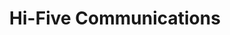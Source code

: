 ---
title: "Hi-Five Communications"
url: /atlantic-city/hi-five-communications/
shop: mobile phone
---